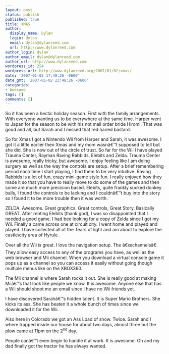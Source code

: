 ```yaml
---
layout: post
status: publish
published: true
title: XMAS
author:
  display_name: Dylan
  login: dylan
  email: dylan@dylanreed.com
  url: http://www.dylanreed.com
author_login: dylan
author_email: dylan@dylanreed.com
author_url: http://www.dylanreed.com
wordpress_id: 254
wordpress_url: http://www.dylanreed.org/2007/01/02/xmas/
date: '2007-01-02 17:48:26 -0600'
date_gmt: '2007-01-02 23:48:26 -0600'
categories:
- Awesome
tags: []
comments: []
---
```

<p>So it has been a hectic holiday season. First with the family arrangements. With everyone wanting us to be everywhere at the same time. Harper went to Japan for the season to be with his not mail order bride Hiromi. That was good and all, but Sarah and I missed that red haired bastard.</p>
<p class="MsoNormal"></p></p>
<p class="MsoNormal">So for Xmas I got a Nintendo Wii from Harper and Sarah, it was awesome. I got it a little earlier then Xmas and my mom wasn&acirc;&euro;&trade;t supposed to tell but she did. She is now out of the circle of trust. So far for the Wii I have played Trauma Center, Rayman Raving Rabbids, Elebits and Zelda. Trauma  Center is awesome, really tricky, but awesome. I enjoy feeling like I am doing surgery as well as the way the controls are setup. After a brief remembering period each time I start playing, I find them to be very intuitive. Raving Rabbids is a lot of fun, crazy mini-game style fun. I really enjoyed how they made it so that you have to really move to do some of the games and then some are much more precision based. Elebits, quite frankly sucked donkey balls, I found the controls to be lacking and I couldn&acirc;&euro;&trade;t buy into the story so I found it to be more trouble then it was worth.</p></p>
<p class="MsoNormal"></p></p>
<p class="MsoNormal">ZELDA. Awesome. Great graphics. Great controls, Great Story. Basically GREAT. After renting Elebits (thank god), I was so disappointed that I needed a good game. I had bee looking for a copy of Zelda since I got my Wii. Finally a came across one at circuit city. I went home and played and played. I have collected all of the Tears of light and am about to explore the castle\city area of Hyrule.</p></p>
<p class="MsoNormal"></p></p>
<p class="MsoNormal">Over all the Wii is great. I love the navigation setup. The &acirc;&euro;&oelig;channels&acirc;&euro;. They allow easy access to any of the programs you have, as well as the web browser and Mii channel. When you download a virtual console game it pops up as a channel so you can access it easily without going though multiple menus like on the XBOX360.</p></p>
<p class="MsoNormal"></p></p>
<p class="MsoNormal">The Mii channel is where Sarah rocks it out. She is really good at making Mii&acirc;&euro;&trade;s that look like people we know. It is awesome. Anyone else that has a Wii should shoot me an email since I have no Wii friends yet.</p></p>
<p class="MsoNormal"></p></p>
<p class="MsoNormal">I have discovered Sarah&acirc;&euro;&trade;s hidden talent. It is Super Mario Brothers. She kicks its ass. She has beaten it a whole bunch of times since we downloaded it for the Wii.</p></p>
<p class="MsoNormal"></p></p>
<p class="MsoNormal">Also here in Colorado we got an Ass Load of snow. Twice. Sarah and I where trapped inside our house for about two days, almost three but the plow came at 11pm on the 2<sup>nd</sup> day.</p></p>
<p class="MsoNormal"></p></p>
<p class="MsoNormal">People can&acirc;&euro;&trade;t even begin to handle it at work. It is awesome. Oh and my dad finally got the tractor he has always wanted.</p></p>
<p class="MsoNormal"></p></p>
